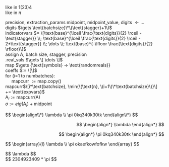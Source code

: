 like in $1(23)4$  
like in $\pi$  

precision, extraction_params midpoint, midpoint_value, digits $\gets \dots$  
digits $\gets \text{batchsize}\*\(\text{stagger}+1\)$  
indicatorvars $= \[\text{base}^{\lceil \frac{\text{digits}}{2} \rceil - \text{stagger}} \\; \text{base}^{\lceil \frac{\text{digits}}{2} \rceil - 2*\text{stagger}} \\; \dots \\; \text{base}^{-\lfloor \frac{\text{digits}}{2} \rfloor}\]$   
assign A, batch size, stagger, precision  
.real_vals $\gets \[ \dots \]$  
map $\gets \{\text{symbols} $\rightarrow$ \text{randomreals}\}  
coeffs $:= \[\]$  
for \(i=1 to numbatches\):  
&nbsp;&nbsp;&nbsp;&nbsp; mapcurr $:=\text{map.copy()}$  
mapcurr$\[i*\text{batchsize}, \min{\(\text{n}, \(i+1\)\*\text{batchsize}\)}\] += \text{expvars}$  
$\text{A}_{i} := \text{mapcurr(A)}$  
$\sigma := eig(\text{A}_{i}) + \text{midpoint}$

<p style="text-align: left;">
$$
\begin{align\\*}
\lambda \\
\pi 0kq340k30tk
\end{align\\*}
$$
</p>

<p align="right">
  $$
\begin{align*}
\lambda
\end{align*}
$$
</p>

<p align="right">
  $$
\begin{align*}
\pi 0kq340k30tk
\end{align*}
$$
</p>

<p style="text-align: left;">
$$
\begin{array}{l}
\lambda \\
\pi okaefkowfofkw
\end{array}
$$
</p>

<p align="left">
$$ \lambda $$
<br>
$$ 2304923409 * \pi $$
</p>

